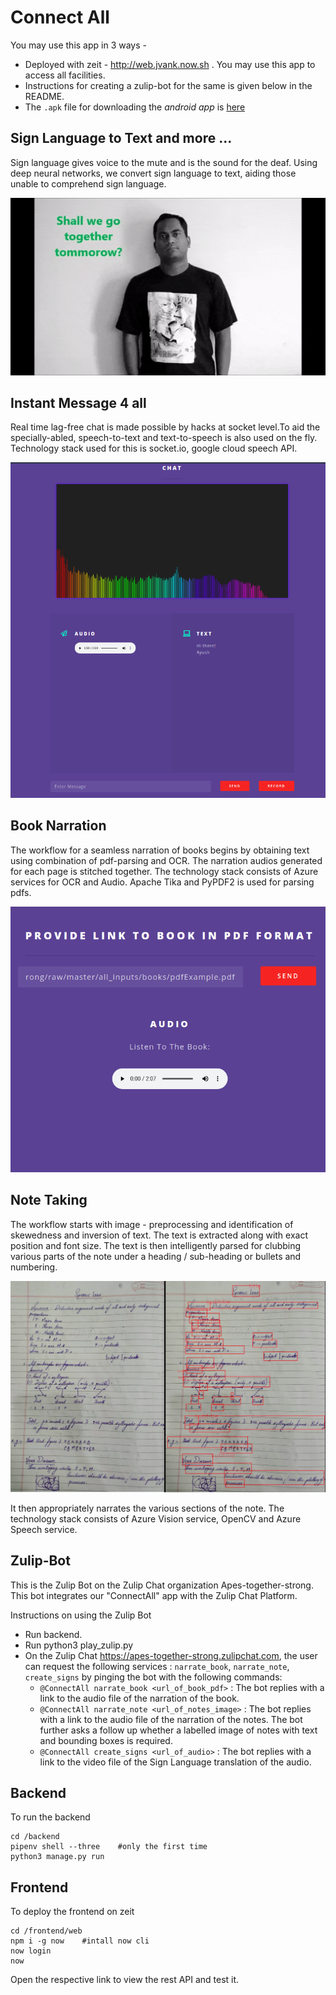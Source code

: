 # Connect All

You may use this app in 3 ways -
- Deployed with zeit - http://web.jvank.now.sh . You may use this app to access all facilities.
- Instructions for creating a zulip-bot for the same is given below in the README.
- The `.apk` file for downloading the _android app_ is [here](https://github.com/hackabit19/Apes_together_strong/blob/aedb58dbd0fbb05170b9d22cea2645392be80753/frontend/app-release.apk)

## Sign Language to Text and more ...

Sign language gives voice to the mute and is the sound for the deaf. Using deep neural networks, we convert sign language to text, aiding those unable to comprehend sign language.

![Sign Language Example](https://raw.githubusercontent.com/hackabit19/Apes_together_strong/master/backend/app/main/utils/toSignTranslator/ISL_Gifs/shall%20we%20go%20together%20tommorow.gif)

## Instant Message 4 all

Real time lag-free chat is made possible by hacks at socket level.To aid the specially-abled, speech-to-text and text-to-speech is also used on the fly. Technology stack used for this is socket.io, google cloud speech API.

![Instant Message 4 all](https://raw.githubusercontent.com/hackabit19/Apes_together_strong/master/all_inputs/im4all_example/im4all.png)

## Book Narration

The workflow for a seamless narration of books begins by obtaining text using combination of pdf-parsing and OCR. The narration audios generated for each page is stitched together. The technology stack consists of Azure services for OCR and Audio. Apache Tika and PyPDF2 is used for parsing pdfs.

![Book Narration](https://raw.githubusercontent.com/hackabit19/Apes_together_strong/master/all_inputs/books/book_ex_website.png)

## Note Taking

The workflow starts with image - preprocessing and identification of skewedness and inversion of text. The text is extracted along with exact position and font size. The text is then intelligently parsed for clubbing various parts of the note under a heading / sub-heading or bullets and numbering.

![Note Example](https://raw.githubusercontent.com/hackabit19/Apes_together_strong/master/all_inputs/notes/note_ex.png)

It then appropriately narrates the various sections of the note. The technology stack consists of Azure Vision service, OpenCV and Azure Speech service.

## Zulip-Bot

This is the Zulip Bot on the Zulip Chat organization Apes-together-strong. This bot integrates our "ConnectAll" app with the Zulip Chat Platform.

Instructions on using the Zulip Bot
- Run backend.
- Run python3 play_zulip.py
- On the Zulip Chat https://apes-together-strong.zulipchat.com, the user can request the following services : `narrate_book`, `narrate_note`, `create_signs` by pinging the bot with the following commands: 
    - `@ConnectAll narrate_book <url_of_book_pdf>` : The bot replies with a link to the audio file of the narration of the book.
    - `@ConnectAll narrate_note <url_of_notes_image>` : The bot replies with a link to the audio file of the narration of the notes. The bot further asks a follow up whether a labelled image of notes with text and bounding boxes is required.
    - `@ConnectAll create_signs <url_of_audio>` : The bot replies with a link to the video file of the Sign Language translation of the audio.

## Backend

To run the backend

```shell
cd /backend
pipenv shell --three    #only the first time
python3 manage.py run
```
## Frontend

To deploy the frontend on zeit

```shell
cd /frontend/web
npm i -g now    #intall now cli
now login
now
```

Open the respective link to view the rest API and test it.
